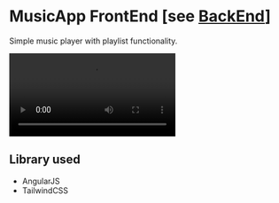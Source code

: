 # MusicApp FrontEnd [see [BackEnd](https://github.com/ma-altaf/musicApp_backend)]

Simple music player with playlist functionality.

<video src="MusicApp demo.mp4" controls></video>

## Library used

- AngularJS
- TailwindCSS
